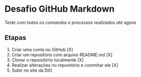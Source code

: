 # Desafio GitHub Markdown

*Teste com todos os comandos e processos realizados até agora*

## Etapas

1. Criar uma conta no GitHub [X]
2. Criar um repositório com arquivo README.md [X]
3. Clonar o repoisitório localmente [X]
4. Realizar alterações no repositório e commitar ele [X]
5. Subir no site da DIO
